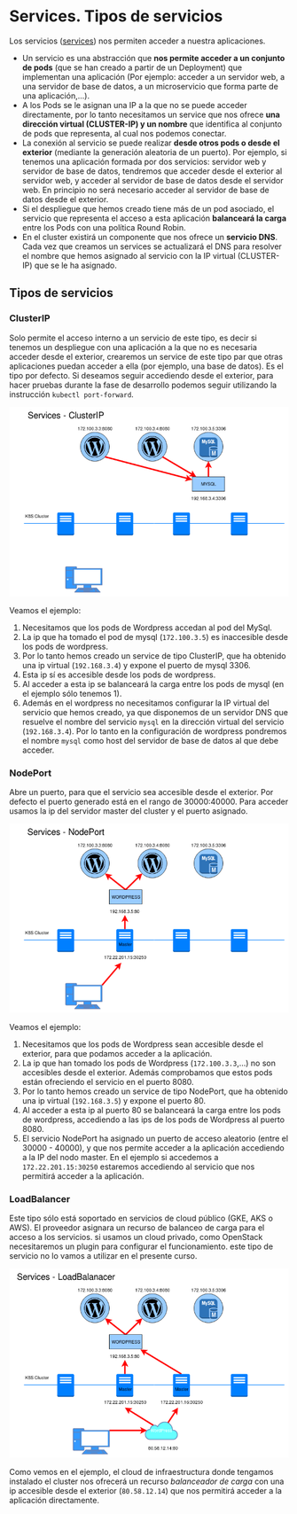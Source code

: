# Services. Tipos de servicios

Los servicios ([services](https://kubernetes.io/docs/concepts/services-networking/service/)) nos permiten acceder a nuestra aplicaciones.

* Un servicio es una abstracción que **nos permite acceder a un conjunto de pods** (que se han creado a partir de un Deployment) que implementan una aplicación (Por ejemplo: acceder a un servidor web, a una servidor de base de datos, a un microservicio que forma parte de una aplicación,...).
* A los Pods se le asignan una IP a la que no se puede acceder directamente, por lo tanto necesitamos un service que nos ofrece **una dirección virtual (CLUSTER-IP) y un nombre** que identifica al conjunto de pods que representa, al cual nos podemos conectar.
* La conexión al servicio se puede realizar **desde otros pods o desde el exterior** (mediante la generación aleatoria de un puerto). Por ejemplo, si tenemos una aplicación formada por dos servicios: servidor web y servidor de base de datos, tendremos que acceder desde el exterior al servidor web, y acceder al servidor de base de datos desde el servidor web. En principio no será necesario acceder al servidor de base de datos desde el exterior.
* Si el despliegue que hemos creado tiene más de un pod asociado, el servicio que representa el acceso a esta aplicación **balanceará la carga** entre los Pods con una política Round Robin.
* En el cluster existirá un componente que nos ofrece un **servicio DNS**. Cada vez que creamos un services se actualizará el DNS para resolver el nombre que hemos asignado al servicio con la IP virtual (CLUSTER-IP) que se le ha asignado.
 
## Tipos de servicios

### ClusterIP

Solo permite el acceso interno a un servicio de este tipo, es decir si tenemos un despliegue con una aplicación a la que no es necesaria acceder desde el exterior, crearemos un service de este tipo par que otras aplicaciones puedan acceder a ella (por ejemplo, una base de datos). Es el tipo por defecto. Si deseamos seguir accediendo desde el exterior, para hacer pruebas durante la fase de desarrollo podemos seguir utilizando la instrucción `kubectl port-forward`.

![clusterip](img/clusterip.png)

Veamos el ejemplo: 

1. Necesitamos que los pods de Wordpress accedan al pod del MySql. 
2. La ip que ha tomado el pod de mysql (`172.100.3.5`) es inaccesible desde los pods de wordpress. 
3. Por lo tanto hemos creado un service de tipo ClusterIP, que ha obtenido una ip virtual (`192.168.3.4`) y expone el puerto de mysql 3306. 
4. Esta ip sí es accesible desde los pods de wordpress. 
5. Al acceder a esta ip se balanceará la carga entre los pods de mysql (en el ejemplo sólo tenemos 1). 
6. Además en el wordpress no necesitamos configurar la IP virtual del servicio que hemos creado, ya que disponemos de un servidor DNS que resuelve el nombre del servicio `mysql` en la dirección virtual del servicio (`192.168.3.4`). Por lo tanto en la configuración de wordpress pondremos el nombre `mysql` como host del servidor de base de datos al que debe acceder.

### NodePort

Abre un puerto, para que el servicio sea accesible desde el exterior. Por defecto el puerto generado está en el rango de 30000:40000. Para acceder usamos la ip del servidor master del cluster y el puerto asignado.

![nodeport](img/nodeport.png)

Veamos el ejemplo: 

1. Necesitamos que los pods de Wordpress sean accesible desde el exterior, para que podamos acceder a la aplicación.
2. La ip que han tomado los pods de Wordpress (`172.100.3.3`,...) no son accesibles desde el exterior. Además comprobamos que estos pods están ofreciendo el servicio en el puerto 8080.
3. Por lo tanto hemos creado un service de tipo NodePort, que ha obtenido una ip virtual (`192.168.3.5`) y expone el puerto 80.
4. Al acceder a esta ip al puerto 80 se balanceará la carga entre los pods de wordpress, accediendo a las ips de los pods de Wordpress al puerto 8080.
6. El servicio NodePort ha asignado un puerto de acceso aleatorio (entre el 30000 - 40000), y que nos permite acceder a la aplicación accediendo a la IP del nodo master. En el ejemplo si accedemos a `172.22.201.15:30250` estaremos accediendo al servicio que nos permitirá acceder a la aplicación.

### LoadBalancer

Este tipo sólo está soportado en servicios de cloud público (GKE, AKS o AWS). El proveedor asignara un recurso de balanceo de carga para el acceso a los servicios. si usamos un cloud privado, como OpenStack necesitaremos un plugin para configurar el funcionamiento. este tipo de servicio no lo vamos a utilizar en el presente curso.

![loadbalancer](img/loadbalancer.png)

Como vemos en el ejemplo, el cloud de infraestructura donde tengamos instalado el cluster nos ofrecerá un recurso *balanceador de carga* con una ip accesible desde el exterior (`80.58.12.14`) que nos permitirá acceder a la aplicación directamente.